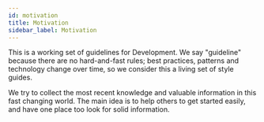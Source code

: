 ```yaml
---
id: motivation
title: Motivation
sidebar_label: Motivation
---
```


This is a working set of guidelines for Development. We say "guideline" because there are no hard-and-fast rules; best practices, patterns and technology change over time, so we consider this a living set of style guides.

We try to collect the most recent knowledge and valuable information in this fast changing world. The main idea is to help others to get started easily, and have one place too look for solid information.
